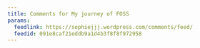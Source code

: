 ```yaml
---
title: Comments for My journey of FOSS
params:
  feedlink: https://sophiejjj.wordpress.com/comments/feed/
  feedid: 091e8caf21eddb9a1d4b3f8f8f972958
---
```

